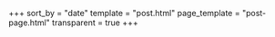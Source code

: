 +++
sort_by = "date"
template = "post.html"
page_template = "post-page.html"
transparent = true
+++
